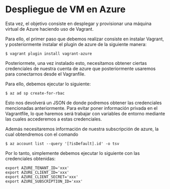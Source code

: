 # Despliegue de VM en Azure

Esta vez, el objetivo consiste en desplegar y provisionar una máquina virtual de Azure haciendo uso de Vagrant.

Para ello, el primer paso que debemos realizar consiste en instalar Vagrant, y posteriormente instalar el plugin de azure de la siguiente manera:

    $ vagrant plugin install vagrant-azure

Posteriormete, una vez instalado esto, necesitamos obtener ciertas credenciales de nuestra cuenta de azure que posteriormente usaremos para conectarnos desde el Vagranfile.

Para ello, debemos ejecutar lo siguiente:

    $ az ad sp create-for-rbac

Esto nos devolverá un JSON de donde podremos obtener las credenciales mencionadas anteriormente. Para evitar poner información privada en el Vagrantfile, lo que haremos será trabajar con variables de entorno mediante las cuales accederemos a estas credenciales.

Además necesitaremos información de nuestra subscripción de azure, la cual obtendremos con el comando

    $ az account list --query '[?isDefault].id' -o tsv

Por lo tanto, simplemente debemos ejecutar lo siguiente con las credenciales obtenidas:

    export AZURE_TENANT_ID='xxx'
    export AZURE_CLIENT_ID='xxx'
    export AZURE_CLIENT_SECRET='xxx'
    export AZURE_SUBSCRIPTION_ID='xxx'